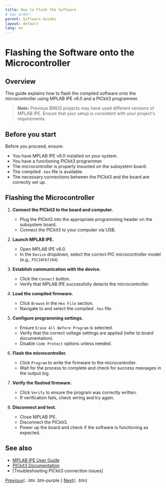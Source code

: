 ```yaml
---
title: How to Flash the Software
# nav_order: 
parent: Software Guides
layout: default
lang: en
---
```


# Flashing the Software onto the Microcontroller

## Overview

This guide explains how to flash the compiled software onto the microcontroller using MPLAB IPE v6.0 and a PICkit3 programmer.

> **Note:** Previous BIRDS projects may have used different versions of MPLAB IPE. Ensure that your setup is consistent with your project's requirements.

## Before you start

Before you proceed, ensure:

* You have MPLAB IPE v6.0 installed on your system.
* You have a functioning PICkit3 programmer.
* The microcontroller is properly mounted on the subsystem board.
* The compiled `.hex` file is available.
* The necessary connections between the PICkit3 and the board are correctly set up.

## Flashing the Microcontroller

1. **Connect the PICkit3 to the board and computer.**
   
   - Plug the PICkit3 into the appropriate programming header on the subsystem board.
   - Connect the PICkit3 to your computer via USB.

2. **Launch MPLAB IPE.**
   
   - Open MPLAB IPE v6.0.
   - In the `Device` dropdown, select the correct PIC microcontroller model (e.g., `PIC18F67J94`).

3. **Establish communication with the device.**
   
   - Click the `Connect` button.
   - Verify that MPLAB IPE successfully detects the microcontroller.

4. **Load the compiled firmware.**
   
   - Click `Browse` in the `Hex File` section.
   - Navigate to and select the compiled `.hex` file.

5. **Configure programming settings.**
   
   - Ensure `Erase All Before Program` is selected.
   - Verify that the correct voltage settings are applied (refer to board documentation).
   - Disable `Code Protect` options unless needed.

6. **Flash the microcontroller.**
   
   - Click `Program` to write the firmware to the microcontroller.
   - Wait for the process to complete and check for success messages in the output log.

7. **Verify the flashed firmware.**
   
   - Click `Verify` to ensure the program was correctly written.
   - If verification fails, check wiring and try again.

8. **Disconnect and test.**
   
   - Close MPLAB IPE.
   - Disconnect the PICkit3.
   - Power up the board and check if the software is functioning as expected.

## See also

* [MPLAB IPE User Guide](https://www.microchip.com/)
* [PICkit3 Documentation](https://www.microchip.com/)
* [Troubleshooting PICkit3 connection issues]





[Previous]({{site.url}}/how-tos){: .btn .btn-purple }
[Next]({{site.url}}/how-tos){: .btn}